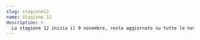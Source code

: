 ```yaml
---
slug: stagione12
name: Stagione 12
description: >
  La stagione 12 inizia il 9 novembre, resta aggiornato su tutte le notivà!
---
```

